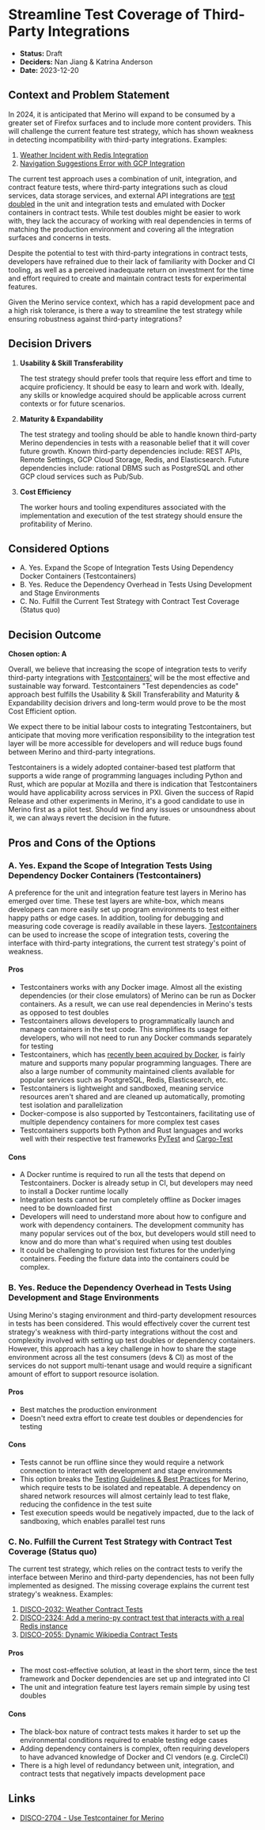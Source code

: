 # Streamline Test Coverage of Third-Party Integrations

* **Status:** Draft
* **Deciders:** Nan Jiang & Katrina Anderson
* **Date:** 2023-12-20

## Context and Problem Statement

In 2024, it is anticipated that Merino will expand to be consumed by a greater set of
Firefox surfaces and to include more content providers. This will challenge the current
feature test strategy, which has shown weakness in detecting incompatibility
with third-party integrations. Examples:

1. [Weather Incident with Redis Integration][1]
1. [Navigation Suggestions Error with GCP Integration][2]

The current test approach uses a combination of unit, integration, and contract feature
tests, where third-party integrations such as cloud services, data storage services,
and external API integrations are [test doubled][3] in the unit and integration tests
and emulated with Docker containers in contract tests.
While test doubles might be easier to work with,
they lack the accuracy of working with real dependencies in terms of matching the production
environment and covering all the integration surfaces and concerns in tests.

Despite the potential to test with third-party integrations in
contract tests, developers have refrained due to their lack of familiarity with Docker and
CI tooling, as well as a perceived inadequate return on investment for the time and
effort required to create and maintain contract tests for experimental features.

Given the Merino service context, which has a rapid development pace and a high risk
tolerance, is there a way to streamline the test strategy while ensuring robustness
against third-party integrations?

## Decision Drivers

1. **Usability & Skill Transferability**

    The test strategy should prefer tools that require less effort and time to acquire
    proficiency. It should be easy to learn and work with. Ideally, any skills or knowledge
    acquired should be applicable across current contexts or for future scenarios.

1. **Maturity & Expandability**

    The test strategy and tooling should be able to handle known third-party Merino
    dependencies in tests with a reasonable belief that it will cover future growth.
    Known third-party dependencies include: REST APIs, Remote Settings, GCP Cloud Storage,
    Redis, and Elasticsearch. Future dependencies include: rational DBMS such as PostgreSQL
    and other GCP cloud services such as Pub/Sub.

1. **Cost Efficiency**

    The worker hours and tooling expenditures associated with the implementation and
    execution of the test strategy should ensure the profitability of Merino.

## Considered Options

* A. Yes. Expand the Scope of Integration Tests Using Dependency Docker Containers (Testcontainers)
* B. Yes. Reduce the Dependency Overhead in Tests Using Development and Stage Environments
* C. No. Fulfill the Current Test Strategy with Contract Test Coverage (Status quo)

## Decision Outcome

**Chosen option: A**

Overall, we believe that increasing the scope of integration tests to verify third-party
integrations with [Testcontainers'][4] will be the most effective and sustainable way forward.
Testcontainers "Test dependencies as code"
approach best fulfills the Usability & Skill Transferability and Maturity &
Expandability decision drivers and long-term would prove to be the most Cost Efficient
option.

We expect there to be initial labour costs to integrating Testcontainers, but
anticipate that moving more verification responsibility to the integration test layer
will be more accessible for developers and will reduce bugs found between Merino and
third-party integrations.

Testcontainers is a widely adopted container-based test platform that supports a wide
range of programming languages including Python and Rust, which are popular at Mozilla and
there is indication that Testcontainers would have applicability across services in PXI.
Given the success of Rapid Release and other experiments in Merino, it's a good candidate
to use in Merino first as a pilot test. Should we find any issues or unsoundness about it,
we can always revert the decision in the future.

## Pros and Cons of the Options

### A. Yes. Expand the Scope of Integration Tests Using Dependency Docker Containers (Testcontainers)

A preference for the unit and integration feature test layers in Merino has emerged
over time. These test layers are white-box, which means developers can more easily set up
program environments to test either happy paths or edge cases. In addition, tooling for
debugging and measuring code coverage is readily available in these layers.
[Testcontainers][4] can be used to increase the scope of integration tests, covering
the interface with third-party integrations, the current test strategy's point of
weakness.

#### Pros

* Testcontainers works with any Docker image. Almost all the existing dependencies
  (or their close emulators) of Merino can be run as Docker containers. As a result,
  we can use real dependencies in Merino's tests as opposed to test doubles
* Testcontainers allows developers to programmatically launch and manage containers
  in the test code. This simplifies its usage for developers, who will not need to
  run any Docker commands separately for testing
* Testcontainers, which has [recently been acquired by Docker][5], is fairly mature and supports many
  popular programming languages. There are also a large number of community maintained
  clients available for popular services such as PostgreSQL, Redis, Elasticsearch, etc.
* Testcontainers is lightweight and sandboxed, meaning service resources aren't shared
  and are cleaned up automatically, promoting test isolation and parallelization
* Docker-compose is also supported by Testcontainers, facilitating use of
  multiple dependency containers for more complex test cases
* Testcontainers supports both Python and Rust languages and works well with their respective test
  frameworks [PyTest][6] and [Cargo-Test][7]

#### Cons
* A Docker runtime is required to run all the tests that depend on Testcontainers.
  Docker is already setup in CI, but developers may need to install a Docker
  runtime locally
* Integration tests cannot be run completely offline as Docker images need to be downloaded first
* Developers will need to understand more about how to configure and work with
  dependency containers. The development community has many popular
  services out of the box, but developers would still need to know and do more than
  what's required when using test doubles
* It could be challenging to provision test fixtures for the underlying containers.
  Feeding the fixture data into the containers could be complex.

### B. Yes. Reduce the Dependency Overhead in Tests Using Development and Stage Environments

Using Merino's staging environment and third-party development resources in tests has
been considered. This would effectively cover the current test strategy's weakness with
third-party integrations without the cost and complexity involved with setting up test
doubles or dependency containers. However, this approach has a
key challenge in how to share the stage environment across
all the test consumers (devs & CI) as most of the services do not support multi-tenant
usage and would require a significant amount of effort to support resource isolation.

#### Pros

* Best matches the production environment
* Doesn't need extra effort to create test doubles or dependencies for testing

#### Cons

* Tests cannot be run offline since they would require a network connection to
  interact with development and stage environments
* This option breaks the [Testing Guidelines & Best Practices][8] for Merino, which
  require tests to be isolated and repeatable. A dependency on shared network resources
  will almost certainly lead to test flake, reducing the confidence in the test suite
* Test execution speeds would be negatively impacted, due to the lack of sandboxing,
  which enables parallel test runs

### C. No. Fulfill the Current Test Strategy with Contract Test Coverage (Status quo)

The current test strategy, which relies on the contract tests to verify the interface
between Merino and third-party dependencies, has not been fully implemented as designed.
The missing coverage explains the current test strategy's weakness. Examples:

1. [DISCO-2032: Weather Contract Tests][9]
1. [DISCO-2324: Add a merino-py contract test that interacts with a real Redis instance][10]
1. [DISCO-2055: Dynamic Wikipedia Contract Tests][11]

#### Pros

* The most cost-effective solution, at least in the short term, since the test framework
  and Docker dependencies are set up and integrated into CI
* The unit and integration feature test layers remain simple by using test doubles

#### Cons

* The black-box nature of contract tests makes it harder to set up the environmental
  conditions required to enable testing edge cases
* Adding dependency containers is complex, often requiring developers to have advanced
  knowledge of Docker and CI vendors (e.g. CircleCI)
* There is a high level of redundancy between unit, integration, and contract tests that
  negatively impacts development pace

## Links

* [DISCO-2704 - Use Testcontainer for Merino][12]

<!-- References -->
[1]: https://docs.google.com/document/d/1hQKTro1ulxrurPBybUVHguVGgt7xCPED-ZJAOtlDqsU/edit#
[2]: https://github.com/mozilla-services/merino-py/pull/467
[3]: https://martinfowler.com/articles/mocksArentStubs.html#TheDifferenceBetweenMocksAndStubs
[4]: https://testcontainers.com/
[5]: https://www.docker.com/blog/docker-whale-comes-atomicjar-maker-of-testcontainers/
[6]: https://docs.pytest.org/en/7.4.x/
[7]: https://doc.rust-lang.org/cargo/guide/tests.html
[8]: https://github.com/mozilla-services/merino-py/blob/disco-2704/CONTRIBUTING.md#testing-guidelines--best-practices
[9]: https://mozilla-hub.atlassian.net/browse/DISCO-2032
[10]: https://mozilla-hub.atlassian.net/browse/DISCO-2324
[11]: https://mozilla-hub.atlassian.net/browse/DISCO-2055
[12]: https://mozilla-hub.atlassian.net/browse/DISCO-2704
